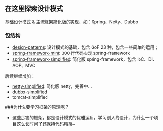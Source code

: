 ## 在这里探索设计模式

基础设计模式 & 主流框架简化版的实现，如：Spring、Netty、Dubbo

### 包结构

- [design-patterns](/design-patterns): 设计模式的基础，包含 GoF 23 种，包含一些简单的运用；
- [spring-framework-mini](/spring-framework-mini): 300 行代码实现 spring-framework
- [spring-framework-simplified](/spring-framework-simplified): 简化版 spring-framework，包含 IoC、DI、AOP、MVC 

后续继续增加：
- [netty-simplified](/netty-simplified): 简化版 netty，完善中...
- dubbo-simplified
- tomcat-simplified

###为什么要学习框架的原理呢？

- 这些厉害的框架，都是设计模式的优雅运用，学习别人的设计，为什么一个项目这么长时间了还保持代码精简~